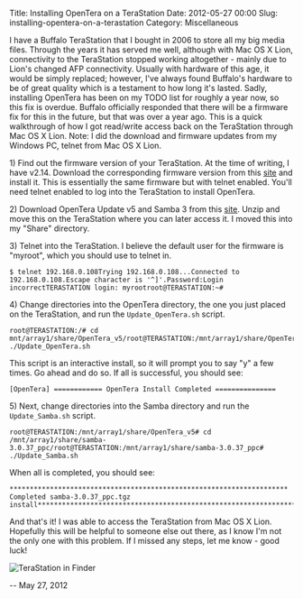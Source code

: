 Title: Installing OpenTera on a TeraStation
Date: 2012-05-27 00:00
Slug: installing-opentera-on-a-terastation
Category: Miscellaneous


I have a Buffalo TeraStation that I bought in 2006 to store all my big
media files. Through the years it has served me well, although with Mac
OS X Lion, connectivity to the TeraStation stopped working altogether -
mainly due to Lion's changed AFP connectivity. Usually with hardware of
this age, it would be simply replaced; however, I've always found
Buffalo's hardware to be of great quality which is a testament to how
long it's lasted. Sadly, installing OpenTera has been on my TODO list
for roughly a year now, so this fix is overdue. Buffalo officially
responded that there will be a firmware fix for this in the future, but
that was over a year ago. This is a quick walkthrough of how I got
read/write access back on the TeraStation through Mac OS X Lion. Note: I
did the download and firmware updates from my Windows PC, telnet from
Mac OS X Lion.

1\) Find out the firmware version of your TeraStation. At the time of
writing, I have v2.14. Download the corresponding firmware version from
this [site](http://homepage.ntlworld.com/itimpi/telnet.htm) and install
it. This is essentially the same firmware but with telnet enabled.
You'll need telnet enabled to log into the TeraStation to install
OpenTera.

2\) Download OpenTera Update v5 and Samba 3 from this
[site](http://homepage.ntlworld.com/itimpi/opentera.htm). Unzip and move
this on the TeraStation where you can later access it. I moved this into
my "Share" directory.

3\) Telnet into the TeraStation. I believe the default user for the
firmware is "myroot", which you should use to telnet in.

    $ telnet 192.168.0.108Trying 192.168.0.108...Connected to 192.168.0.108.Escape character is '^]'.Password:Login incorrectTERASTATION login: myrootroot@TERASTATION:~#

4\) Change directories into the OpenTera directory, the one you just
placed on the TeraStation, and run the `Update_OpenTera.sh` script.

    root@TERASTATION:/# cd mnt/array1/share/OpenTera_v5/root@TERASTATION:/mnt/array1/share/OpenTera_v5# ./Update_OpenTera.sh

This script is an interactive install, so it will prompt you to say "y"
a few times. Go ahead and do so. If all is successful, you should see:

    [OpenTera] ============ OpenTera Install Completed ===============

5\) Next, change directories into the Samba directory and run the
`Update_Samba.sh` script.

    root@TERASTATION:/mnt/array1/share/OpenTera_v5# cd /mnt/array1/share/samba-3.0.37_ppc/root@TERASTATION:/mnt/array1/share/samba-3.0.37_ppc# ./Update_Samba.sh

When all is completed, you should see:

    *********************************************************************            Completed samba-3.0.37_ppc.tgz install*********************************************************************

And that's it! I was able to access the TeraStation from Mac OS X Lion.
Hopefully this will be helpful to someone else out there, as I know I'm
not the only one with this problem. If I missed any steps, let me know -
good luck!

![TeraStation in
Finder](/img/articles/terastation_finder_screenshot.png)

-- May 27, 2012
